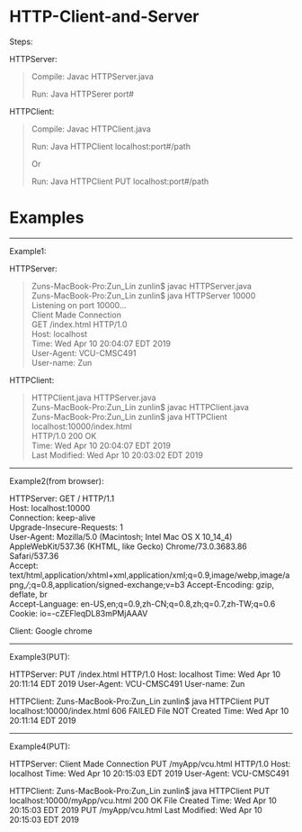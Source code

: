 # HTTP-Client-and-Server
Steps:

HTTPServer:

><p>Compile: Javac HTTPServer.java </p>
><p>Run: Java HTTPSerer port#</p>

HTTPClient:
><p>Compile: Javac HTTPClient.java</p>
><p>Run: Java HTTPClient localhost:port#/path </p>
><p>Or</p>
><p>Run: Java HTTPClient PUT localhost:port#/path </p>

# Examples
_____________________________________________________________________________
Example1:

HTTPServer:
  >Zuns-MacBook-Pro:Zun_Lin zunlin$ javac HTTPServer.java <br>
  >Zuns-MacBook-Pro:Zun_Lin zunlin$ java HTTPServer 10000 <br>
  >Listening on port 10000...<br>
  >Client Made Connection<br>
  >GET /index.html HTTP/1.0<br>
  >Host: localhost<br>
  >Time: Wed Apr 10 20:04:07 EDT 2019<br>
  >User-Agent: VCU-CMSC491<br>
  >User-name: Zun<br>


HTTPClient:
>HTTPClient.java	HTTPServer.java<br>
>Zuns-MacBook-Pro:Zun_Lin zunlin$ javac HTTPClient.java <br>
>Zuns-MacBook-Pro:Zun_Lin zunlin$ java HTTPClient localhost:10000/index.html<br>
>HTTP/1.0 200 OK<br>
>Time: Wed Apr 10 20:04:07 EDT 2019<br>
>Last  Modified: Wed Apr 10 20:03:02 EDT 2019<br>


____________________________________________________________________________
Example2(from browser):

HTTPServer:
GET / HTTP/1.1<br>
Host: localhost:10000<br>
Connection: keep-alive<br>
Upgrade-Insecure-Requests: 1<br>
User-Agent: Mozilla/5.0 (Macintosh; Intel Mac OS X 10_14_4) AppleWebKit/537.36 (KHTML, like Gecko) Chrome/73.0.3683.86 Safari/537.36<br>
Accept: text/html,application/xhtml+xml,application/xml;q=0.9,image/webp,image/apng,*/*;q=0.8,application/signed-exchange;v=b3
Accept-Encoding: gzip, deflate, br<br>
Accept-Language: en-US,en;q=0.9,zh-CN;q=0.8,zh;q=0.7,zh-TW;q=0.6<br>
Cookie: io=-cZEFleqDL83mPMjAAAV<br>

Client:
Google chrome

____________________________________________________________________________
Example3(PUT):

HTTPServer:
PUT /index.html HTTP/1.0
Host: localhost
Time: Wed Apr 10 20:11:14 EDT 2019
User-Agent: VCU-CMSC491
User-name: Zun

HTTPClient:
Zuns-MacBook-Pro:Zun_Lin zunlin$ java HTTPClient PUT localhost:10000/index.html
606 FAILED File NOT Created
Time: Wed Apr 10 20:11:14 EDT 2019


______________________________________________________________________________

Example4(PUT):

HTTPServer:
Client Made Connection
PUT /myApp/vcu.html HTTP/1.0
Host: localhost
Time: Wed Apr 10 20:15:03 EDT 2019
User-Agent: VCU-CMSC491

HTTPClient:
Zuns-MacBook-Pro:Zun_Lin zunlin$ java HTTPClient PUT localhost:10000/myApp/vcu.html
200 OK File Created
Time: Wed Apr 10 20:15:03 EDT 2019
PUT /myApp/vcu.html
Last  Modified: Wed Apr 10 20:15:03 EDT 2019

